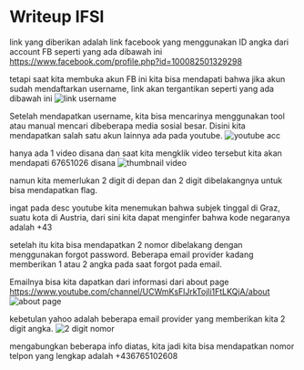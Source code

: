 # Writeup IFSI

link yang diberikan adalah link facebook yang menggunakan ID angka dari account FB seperti yang ada dibawah ini
https://www.facebook.com/profile.php?id=100082501329298

tetapi saat kita membuka akun FB ini kita bisa mendapati bahwa jika akun sudah mendaftarkan username, link akan tergantikan seperti yang ada dibawah ini
![link username](https://cdn.discordapp.com/attachments/790868959800197151/1015267822118633483/unknown.png)

Setelah mendapatkan username, kita bisa mencarinya menggunakan tool atau manual mencari dibeberapa media sosial besar.
Disini kita mendapatkan salah satu akun lainnya ada pada youtube.
![youtube acc](https://media.discordapp.net/attachments/790868959800197151/1015268975896166400/unknown.png?width=1441&height=463)

hanya ada 1 video disana dan saat kita mengklik video tersebut kita akan mendapati 67651026 disana
![thumbnail video](https://cdn.discordapp.com/attachments/790868959800197151/1015269322135969792/unknown.png)

namun kita memerlukan 2 digit di depan dan 2 digit dibelakangnya untuk bisa mendapatkan flag.

ingat pada desc youtube kita menemukan bahwa subjek tinggal di Graz, suatu kota di Austria, dari sini kita dapat menginfer bahwa kode negaranya adalah +43

setelah itu kita bisa mendapatkan 2 nomor dibelakang dengan menggunakan forgot password. Beberapa email provider kadang memberikan 1 atau 2 angka pada saat forgot pada email.

Emailnya bisa kita dapatkan dari informasi dari about page
https://www.youtube.com/channel/UCWmKsFlJrkTojli1FtLKQjA/about
![about page](https://cdn.discordapp.com/attachments/790868959800197151/1015272694289272973/unknown.png)

kebetulan yahoo adalah beberapa email provider yang memberikan kita 2 digit angka.
![2 digit nomor](https://media.discordapp.net/attachments/790868959800197151/1015273310197657741/unknown.png?width=1222&height=662)

mengabungkan beberapa info diatas, kita jadi kita bisa mendapatkan nomor telpon yang lengkap adalah
+436765102608
